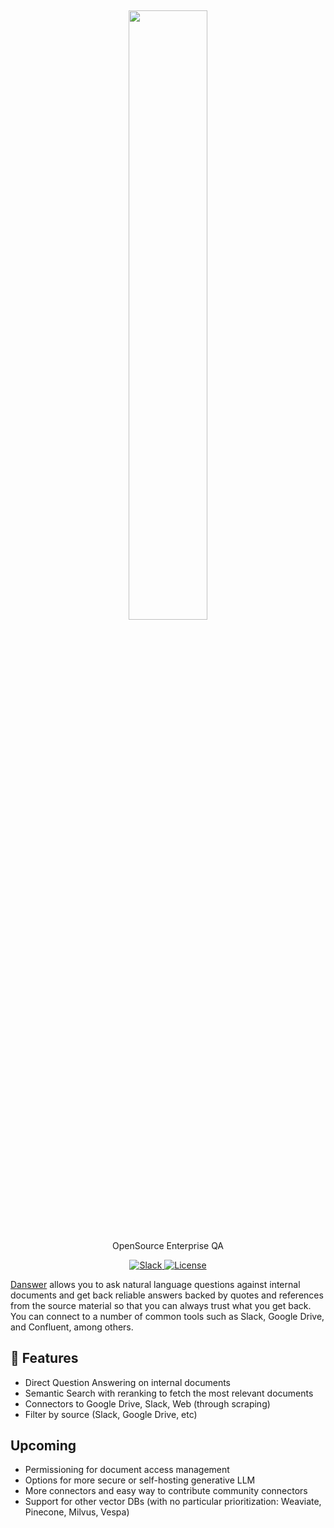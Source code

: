 <h2 align="center">
<a href="https://www.danswer.dev/"> <img width="50%" src="https://github.com/danswer-owners/danswer/blob/2ab726386205efd00ff6806f67a1abdaf607d632/DanswerWithName.png?raw=true)" /></a>
</h2>

<p align="center">
<p align="center">OpenSource Enterprise QA</p>

<p align="center">
<a href="https://join.slack.com/t/danswer/shared_invite/zt-1u5ycen3o-6SJbWfivLWP5LPyp_jftuw" target="_blank">
    <img src="https://img.shields.io/badge/slack-join-blue.svg?logo=slack" alt="Slack">
</a>
<a href="https://github.com/ai-sidekick/sidekick/blob/main/LICENSE" target="_blank">
    <img src="https://img.shields.io/static/v1?label=license&message=AGPL-3.0&color=blue" alt="License">
</a>
</p>

[Danswer](https://danswer.dev/) allows you to ask natural language questions against internal documents and get back reliable answers backed by quotes and references from the source material so that you can always trust what you get back. You can connect to a number of common tools such as Slack, Google Drive, and Confluent, among others.  



## 💃 Features
* Direct Question Answering on internal documents
* Semantic Search with reranking to fetch the most relevant documents
* Connectors to Google Drive, Slack, Web (through scraping)
* Filter by source (Slack, Google Drive, etc)

## Upcoming
* Permissioning for document access management
* Options for more secure or self-hosting generative LLM
* More connectors and easy way to contribute community connectors
* Support for other vector DBs (with no particular prioritization: Weaviate, Pinecone, Milvus, Vespa)
